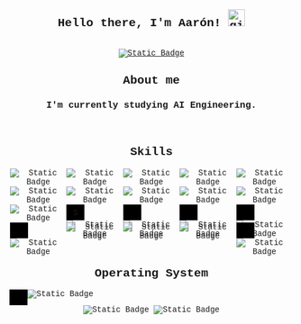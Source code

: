 <style>
    * {
        font-family: courier;
    }
    .container-matplotlib, .container-visual-basic, .container-visual-studio, .container-visual-studio-code, .container-java, .container-c, .container-windows {
        height: 28px;
    }
    .container-logo-matplotlib, .container-logo-visual-basic, .container-logo-visual-studio, .container-logo-visual-studio-code, .container-logo-java, .container-logo-c, .container-logo-windows {
        height: 28px;
        width: 32px;
        float: left;
        align-items: center;
        justify-content: center;
        display: flex;
    }
    .container-name {
        float: left;
    }

</style>
<body>
<div align="center">
    <h2> Hello there, I'm Aarón!
        <img src="https://github.com/abdoachhoubi/abdoachhoubi/blob/main/gifs/Hi.gif" width="30" alt="gif de saludo">
    </h2>
    <br>
    <a href="www.linkedin.com/in/aarón-martínez-3a65a6330" target="_blank">
        <img alt="Static Badge" src="https://img.shields.io/badge/linkedin-transparent?style=for-the-badge&logo=linkedin&logoColor=%230a66c2&labelColor=black&color=%230a66c2">
    </a>
    <br>
    <h2> About me </h2>
    <h3>I'm currently studying AI Engineering.</h3>
    <br>
    <h2> Skills </h2>
    <div class="container-skills" style="border: 1px solid white; display: grid; grid-template-columns: 20% 20% 20% 20% 20%;">
        <img alt="Static Badge" src="https://img.shields.io/badge/keras-transparent?style=for-the-badge&logo=keras&logoColor=%23ff0000&labelColor=black&color=%23ff0000">
        <img alt="Static Badge" src="https://img.shields.io/badge/pytorch-transparent?style=for-the-badge&logo=pytorch&logoColor=%23dc3f1d&labelColor=black&color=%23dc3f1d">
        <img alt="Static Badge" src="https://img.shields.io/badge/tensorflow-transparent?style=for-the-badge&logo=tensorflow&logoColor=%23ff992d&labelColor=black&color=%23ff992d">
        <img alt="Static Badge" src="https://img.shields.io/badge/pandas-transparent?style=for-the-badge&logo=pandas&logoColor=%23450066&labelColor=black&color=%23450066">
        <img alt="Static Badge" src="https://img.shields.io/badge/plotly-transparent?style=for-the-badge&logo=plotly&logoColor=%23434343&labelColor=black&color=%23434343">
        <img alt="Static Badge" src="https://img.shields.io/badge/jupyter-transparent?style=for-the-badge&logo=jupyter&logoColor=%23ed8400&labelColor=black&color=%23ed8400">
        <img alt="Static Badge" src="https://img.shields.io/badge/python-transparent?style=for-the-badge&logo=python&logoColor=%230c81ff&labelColor=black&color=%230c81ff">
        <img alt="Static Badge" src="https://img.shields.io/badge/html5-transparent?style=for-the-badge&logo=html5&logoColor=%23df4f00&labelColor=black&color=%23df4f00">
        <img alt="Static Badge" src="https://img.shields.io/badge/JavaScript-transparent?style=for-the-badge&logo=javascript&logoColor=%23fcff00&labelColor=black&color=%23fcff00">
        <img alt="Static Badge" src="https://img.shields.io/badge/Android%20Studio-transparent?style=for-the-badge&logo=android%20studio&logoColor=%23068300&labelColor=black&color=%23068300">
        <img alt="Static Badge" src="https://img.shields.io/badge/apache%20netbeans-transparent?style=for-the-badge&logo=apache%20netbeans%20ide&logoColor=%230ad000&labelColor=black&color=%230ad000">
        <div class="container-matplotlib" style="display: inline-block; heigth: 28px;">
            <div class="container-logo-matplotlib" style="background-color: black;">
                <img alt="Static Badge" src="https://cdn.jsdelivr.net/gh/devicons/devicon@latest/icons/matplotlib/matplotlib-plain.svg" width="15" height="15"/>
            </div>
            <div class="container-name">
                <img alt="Static Badge" src="https://img.shields.io/badge/matplotlib-transparent?style=for-the-badge&labelColor=black&color=%23252a79">  
            </div>
        </div>
        <div class="container-visual-basic">
            <div class="container-logo-visual-basic" style="background-color: black;">
                <img src="https://cdn.jsdelivr.net/gh/devicons/devicon@latest/icons/visualbasic/visualbasic-original.svg" width="15" height="15"/>
            </div>
            <div class="container-name">
                <img alt="Static Badge" src="https://img.shields.io/badge/visual%20basic-transparent?style=for-the-badge&labelColor=black&color=%230060d6">
            </div>
        </div>
        <div class="container-visual-studio">
            <div class="container-logo-visual-studio" style="background-color: black;">
                <img src="https://cdn.jsdelivr.net/gh/devicons/devicon@latest/icons/visualstudio/visualstudio-original.svg" width="15" height="15"/>
            </div>
            <div class="container-name">
                <img alt="Static Badge" src="https://img.shields.io/badge/visual%20studio-transparent?style=for-the-badge&labelColor=black&color=%239a39ff">
            </div>
        </div>
        <div class="container-visual-studio-code">
            <div class="container-logo-visual-studio-code" style="background-color: black;">
                <img src="https://cdn.jsdelivr.net/gh/devicons/devicon@latest/icons/vscode/vscode-original.svg" width="15" height="15"/>
            </div>
            <div class="container-name">
                <img alt="Static Badge" src="https://img.shields.io/badge/visual%20studio%20code-transparent?style=for-the-badge&labelColor=black&color=%23008eee">
            </div>
        </div>
        <div class="container-java">
            <div class="container-logo-java" style="background-color: black;">
                <img src="https://cdn.jsdelivr.net/gh/devicons/devicon@latest/icons/java/java-plain.svg" width="15" height="15"/>
            </div>
            <div class="container-name">
                <img alt="Static Badge" src="https://img.shields.io/badge/java-transparent?style=for-the-badge&labelColor=black&color=%23ee0000">
            </div>
        </div>
        <img alt="Static Badge" src="https://img.shields.io/badge/php-transparent?style=for-the-badge&logo=php&logoColor=%23777bb4&labelColor=black&color=%23777bb4">
        <img alt="Static Badge" src="https://img.shields.io/badge/C%2B%2B-transparent?style=for-the-badge&logo=c%2B%2B&logoColor=%2300599c&labelColor=black&color=%2300599c">
        <img alt="Static Badge" src="https://img.shields.io/badge/css3-transparent?style=for-the-badge&logo=css3&logoColor=%231572b6&labelColor=black&color=%231572b6">
        <div class="container-c">
            <div class="container-logo-c" style="background-color: black;">
                <img src="https://cdn.jsdelivr.net/gh/devicons/devicon@latest/icons/c/c-original.svg" width="15" height="15"/>
            </div>
            <div class="container-name">
                <img alt="Static Badge" src="https://img.shields.io/badge/c-transparent?style=for-the-badge&labelColor=black&color=%2304a5ff">
            </div>
        </div>
    </div>
    <br>
    <h2> Operating System </h2>
    <div>
        <div class="container-windows">
            <div class="container-logo-windows" style="background-color: black;">
                <img src="https://cdn.jsdelivr.net/gh/devicons/devicon@latest/icons/windows11/windows11-original.svg" width="15" height="15"/>
            </div>
            <div class="container-name">
                <img alt="Static Badge" src="https://img.shields.io/badge/windows-transparent?style=for-the-badge&color=%23008bd9">
            </div>
        </div>
        <img alt="Static Badge" src="https://img.shields.io/badge/manjaro-transparent?style=for-the-badge&logo=manjaro&logoColor=%2335bf5c&labelColor=black&color=%2335bf5c">
        <img alt="Static Badge" src="https://img.shields.io/badge/apple-transparent?style=for-the-badge&logo=apple&logoColor=%23fff&labelColor=black&color=%23fff">
    </div>
</div>
</body>
